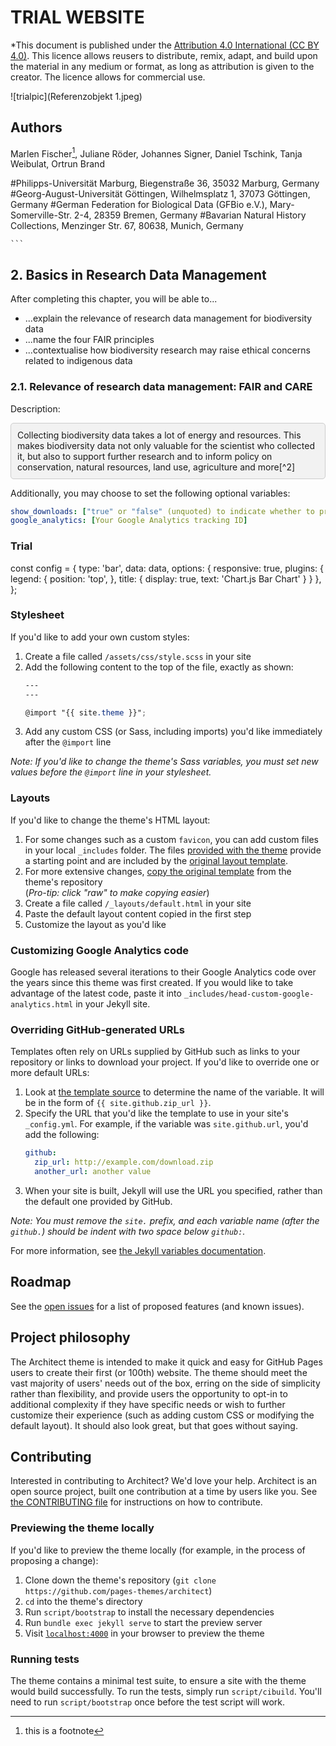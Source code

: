 # TRIAL WEBSITE


*This document is published under the [Attribution 4.0 International (CC BY 4.0)](https://creativecommons.org/licenses/by/4.0/). 
This licence allows reusers to distribute, remix, adapt, and build upon the material in any medium or format, as long as attribution is given to the creator. The licence allows for commercial use. 

![trialpic](Referenzobjekt 1.jpeg)

## Authors

Marlen Fischer[^1], Juliane Röder, Johannes Signer, Daniel Tschink, Tanja Weibulat, Ortrun Brand

#Philipps-Universität Marburg, Biegenstraße 36, 35032 Marburg, Germany
#Georg-August-Universität Göttingen, Wilhelmsplatz 1, 37073 Göttingen, Germany
#German Federation for Biological Data (GFBio e.V.), Mary-Somerville-Str. 2-4, 28359 Bremen, Germany
#Bavarian Natural History Collections, Menzinger Str. 67, 80638, Munich, Germany


    ```

## 2. Basics in Research Data Management

After completing this chapter, you will be able to...
- ...explain the relevance of research data management for biodiversity data
- ...name the four FAIR principles
- ...contextualise how biodiversity research may raise ethical concerns related to indigenous data

### 2.1. Relevance of research data management: FAIR and CARE

Description:

<div class="content-box">
  <style>
    .content-box {
        background-color: #f2f2f2;
        border: 1px solid #ccc;
        padding: 10px;
        border-radius: 5px;
    }
</style>
Collecting biodiversity data takes a lot of energy and resources. This makes biodiversity data not only valuable for the scientist who 
    collected it, but also to support further research and to inform policy on conservation, natural resources, land use, agriculture and 
    more[^2]
</div>




Additionally, you may choose to set the following optional variables:

```yml
show_downloads: ["true" or "false" (unquoted) to indicate whether to provide a download URL]
google_analytics: [Your Google Analytics tracking ID]
```
### Trial

const config = {
  type: 'bar',
  data: data,
  options: {
    responsive: true,
    plugins: {
      legend: {
        position: 'top',
      },
      title: {
        display: true,
        text: 'Chart.js Bar Chart'
      }
    }
  },
};

### Stylesheet

If you'd like to add your own custom styles:

1. Create a file called `/assets/css/style.scss` in your site
2. Add the following content to the top of the file, exactly as shown:
    ```scss
    ---
    ---

    @import "{{ site.theme }}";
    ```
3. Add any custom CSS (or Sass, including imports) you'd like immediately after the `@import` line

*Note: If you'd like to change the theme's Sass variables, you must set new values before the `@import` line in your stylesheet.*

### Layouts

If you'd like to change the theme's HTML layout:

1. For some changes such as a custom `favicon`, you can add custom files in your local `_includes` folder. The files [provided with the theme](https://github.com/pages-themes/architect/tree/master/_includes) provide a starting point and are included by the [original layout template](https://github.com/pages-themes/architect/blob/master/_layouts/default.html).
2. For more extensive changes, [copy the original template](https://github.com/pages-themes/architect/blob/master/_layouts/default.html) from the theme's repository<br />(*Pro-tip: click "raw" to make copying easier*)
3. Create a file called `/_layouts/default.html` in your site
4. Paste the default layout content copied in the first step
5. Customize the layout as you'd like

### Customizing Google Analytics code

Google has released several iterations to their Google Analytics code over the years since this theme was first created. If you would like to take advantage of the latest code, paste it into `_includes/head-custom-google-analytics.html` in your Jekyll site.

### Overriding GitHub-generated URLs

Templates often rely on URLs supplied by GitHub such as links to your repository or links to download your project. If you'd like to override one or more default URLs:

1. Look at [the template source](https://github.com/pages-themes/architect/blob/master/_layouts/default.html) to determine the name of the variable. It will be in the form of `{{ site.github.zip_url }}`.
2. Specify the URL that you'd like the template to use in your site's `_config.yml`. For example, if the variable was `site.github.url`, you'd add the following:
    ```yml
    github:
      zip_url: http://example.com/download.zip
      another_url: another value
    ```
3. When your site is built, Jekyll will use the URL you specified, rather than the default one provided by GitHub.

*Note: You must remove the `site.` prefix, and each variable name (after the `github.`) should be indent with two space below `github:`.*

For more information, see [the Jekyll variables documentation](https://jekyllrb.com/docs/variables/).

## Roadmap

See the [open issues](https://github.com/pages-themes/architect/issues) for a list of proposed features (and known issues).

## Project philosophy

The Architect theme is intended to make it quick and easy for GitHub Pages users to create their first (or 100th) website. The theme should meet the vast majority of users' needs out of the box, erring on the side of simplicity rather than flexibility, and provide users the opportunity to opt-in to additional complexity if they have specific needs or wish to further customize their experience (such as adding custom CSS or modifying the default layout). It should also look great, but that goes without saying.

## Contributing

Interested in contributing to Architect? We'd love your help. Architect is an open source project, built one contribution at a time by users like you. See [the CONTRIBUTING file](docs/CONTRIBUTING.md) for instructions on how to contribute.

### Previewing the theme locally

If you'd like to preview the theme locally (for example, in the process of proposing a change):

1. Clone down the theme's repository (`git clone https://github.com/pages-themes/architect`)
2. `cd` into the theme's directory
3. Run `script/bootstrap` to install the necessary dependencies
4. Run `bundle exec jekyll serve` to start the preview server
5. Visit [`localhost:4000`](http://localhost:4000) in your browser to preview the theme

### Running tests

The theme contains a minimal test suite, to ensure a site with the theme would build successfully. To run the tests, simply run `script/cibuild`. You'll need to run `script/bootstrap` once before the test script will work.
[^1]: this is a footnote
[^2]: Biodiversity Data Journal 2023; Haase et al. 2018
